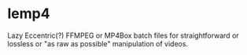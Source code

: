 # lemp4
Lazy Eccentric(?) FFMPEG or MP4Box batch files for straightforward or lossless or "as raw as possible" manipulation of videos.
